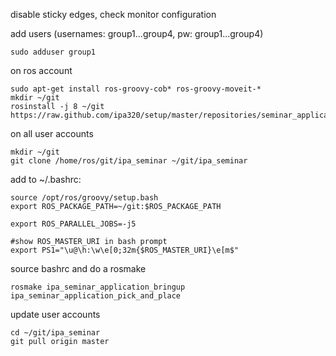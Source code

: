 disable sticky edges, check monitor configuration


add users (usernames: group1...group4, pw: group1...group4)
```
sudo adduser group1

```


on ros account
```
sudo apt-get install ros-groovy-cob* ros-groovy-moveit-*
mkdir ~/git
rosinstall -j 8 ~/git https://raw.github.com/ipa320/setup/master/repositories/seminar_application.rosinstall
```


on all user accounts
```
mkdir ~/git
git clone /home/ros/git/ipa_seminar ~/git/ipa_seminar
```


add to ~/.bashrc:
```
source /opt/ros/groovy/setup.bash
export ROS_PACKAGE_PATH=~/git:$ROS_PACKAGE_PATH

export ROS_PARALLEL_JOBS=-j5

#show ROS_MASTER_URI in bash prompt
export PS1="\u@\h:\w\e[0;32m{$ROS_MASTER_URI}\e[m$"
```

source bashrc and do a rosmake
```
rosmake ipa_seminar_application_bringup ipa_seminar_application_pick_and_place
```

update user accounts
```
cd ~/git/ipa_seminar
git pull origin master
```
